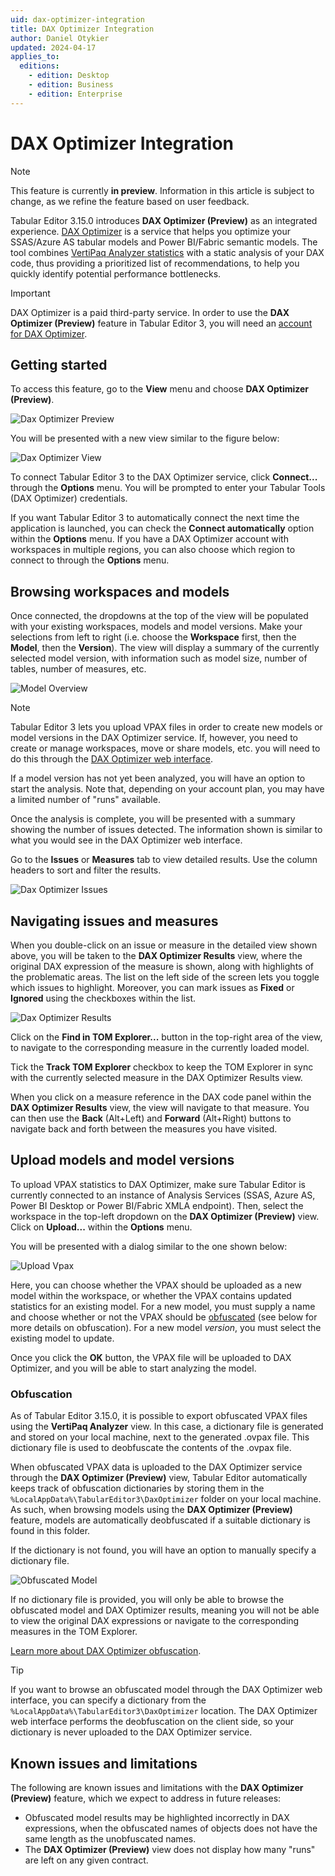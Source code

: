 ```yaml
---
uid: dax-optimizer-integration
title: DAX Optimizer Integration
author: Daniel Otykier
updated: 2024-04-17
applies_to:
  editions:
    - edition: Desktop
    - edition: Business
    - edition: Enterprise
---
```

# DAX Optimizer Integration

> [!NOTE]
> This feature is currently **in preview**. Information in this article is subject to change, as we refine the feature based on user feedback.

Tabular Editor 3.15.0 introduces **DAX Optimizer (Preview)** as an integrated experience. [DAX Optimizer](https://daxoptimizer.com) is a service that helps you optimize your SSAS/Azure AS tabular models and Power BI/Fabric semantic models. The tool combines [VertiPaq Analyzer statistics](https://www.sqlbi.com/tools/vertipaq-analyzer/) with a static analysis of your DAX code, thus providing a prioritized list of recommendations, to help you quickly identify potential performance bottlenecks.

> [!IMPORTANT]
> DAX Optimizer is a paid third-party service. In order to use the **DAX Optimizer (Preview)** feature in Tabular Editor 3, you will need an [account for DAX Optimizer](https://www.daxoptimizer.com/free-tour/).

## Getting started

To access this feature, go to the **View** menu and choose **DAX Optimizer (Preview)**.

![Dax Optimizer Preview](~/images/dax-optimizer-preview.png)

You will be presented with a new view similar to the figure below:

![Dax Optimizer View](~/images/dax-optimizer-view.png)

To connect Tabular Editor 3 to the DAX Optimizer service, click **Connect...** through the **Options** menu. You will be prompted to enter your Tabular Tools (DAX Optimizer) credentials.

If you want Tabular Editor 3 to automatically connect the next time the application is launched, you can check the **Connect automatically** option within the **Options** menu. If you have a DAX Optimizer account with workspaces in multiple regions, you can also choose which region to connect to through the **Options** menu.

## Browsing workspaces and models

Once connected, the dropdowns at the top of the view will be populated with your existing workspaces, models and model versions. Make your selections from left to right (i.e. choose the **Workspace** first, then the **Model**, then the **Version**). The view will display a summary of the currently selected model version, with information such as model size, number of tables, number of measures, etc.

![Model Overview](~/images/model-overview.png)

> [!NOTE]
> Tabular Editor 3 lets you upload VPAX files in order to create new models or model versions in the DAX Optimizer service. If, however, you need to create or manage workspaces, move or share models, etc. you will need to do this through the [DAX Optimizer web interface](https://app.daxoptimizer.com).

If a model version has not yet been analyzed, you will have an option to start the analysis. Note that, depending on your account plan, you may have a limited number of "runs" available.

Once the analysis is complete, you will be presented with a summary showing the number of issues detected. The information shown is similar to what you would see in the DAX Optimizer web interface.

Go to the **Issues** or **Measures** tab to view detailed results. Use the column headers to sort and filter the results.

![Dax Optimizer Issues](~/images/dax-optimizer-issues.png)

## Navigating issues and measures

When you double-click on an issue or measure in the detailed view shown above, you will be taken to the **DAX Optimizer Results** view, where the original DAX expression of the measure is shown, along with highlights of the problematic areas. The list on the left side of the screen lets you toggle which issues to highlight. Moreover, you can mark issues as **Fixed** or **Ignored** using the checkboxes within the list.

![Dax Optimizer Results](~/images/dax-optimizer-results.png)

Click on the **Find in TOM Explorer...** button in the top-right area of the view, to navigate to the corresponding measure in the currently loaded model.

Tick the **Track TOM Explorer** checkbox to keep the TOM Explorer in sync with the currently selected measure in the DAX Optimizer Results view.

When you click on a measure reference in the DAX code panel within the **DAX Optimizer Results** view, the view will navigate to that measure. You can then use the **Back** (Alt+Left) and **Forward** (Alt+Right) buttons to navigate back and forth between the measures you have visited.

## Upload models and model versions

To upload VPAX statistics to DAX Optimizer, make sure Tabular Editor is currently connected to an instance of Analysis Services (SSAS, Azure AS, Power BI Desktop or Power BI/Fabric XMLA endpoint). Then, select the workspace in the top-left dropdown on the **DAX Optimizer (Preview)** view. Click on **Upload...** within the **Options** menu.

You will be presented with a dialog similar to the one shown below:

![Upload Vpax](~/images/upload-vpax.png)

Here, you can choose whether the VPAX should be uploaded as a new model within the workspace, or whether the VPAX contains updated statistics for an existing model. For a new model, you must supply a name and choose whether or not the VPAX should be [obfuscated](https://www.sqlbi.com/blog/marco/2024/03/15/vpax-obfuscator-a-library-to-obfuscate-vpax-files/) (see below for more details on obfuscation). For a new model *version*, you must select the existing model to update.

Once you click the **OK** button, the VPAX file will be uploaded to DAX Optimizer, and you will be able to start analyzing the model.

### Obfuscation

As of Tabular Editor 3.15.0, it is possible to export obfuscated VPAX files using the **VertiPaq Analyzer** view. In this case, a dictionary file is generated and stored on your local machine, next to the generated .ovpax file. This dictionary file is used to deobfuscate the contents of the .ovpax file.

When obfuscated VPAX data is uploaded to the DAX Optimizer service through the **DAX Optimizer (Preview)** view, Tabular Editor automatically keeps track of obfuscation dictionaries by storing them in the `%LocalAppData%\TabularEditor3\DaxOptimizer` folder on your local machine. As such, when browsing models using the **DAX Optimizer (Preview)** feature, models are automatically deobfuscated if a suitable dictionary is found in this folder.

If the dictionary is not found, you will have an option to manually specify a dictionary file.

![Obfuscated Model](~/images/obfuscated-model.png)

If no dictionary file is provided, you will only be able to browse the obfuscated model and DAX Optimizer results, meaning you will not be able to view the original DAX expressions or navigate to the corresponding measures in the TOM Explorer.

[Learn more about DAX Optimizer obfuscation](https://docs.daxoptimizer.com/how-to-guides/obfuscating-files).

> [!TIP]
> If you want to browse an obfuscated model through the DAX Optimizer web interface, you can specify a dictionary from the `%LocalAppData%\TabularEditor3\DaxOptimizer` location. The DAX Optimizer web interface performs the deobfuscation on the client side, so your dictionary is never uploaded to the DAX Optimizer service.

## Known issues and limitations

The following are known issues and limitations with the **DAX Optimizer (Preview)** feature, which we expect to address in future releases:

- Obfuscated model results may be highlighted incorrectly in DAX expressions, when the obfuscated names of objects does not have the same length as the unobfuscated names.
- The **DAX Optimizer (Preview)** view does not display how many "runs" are left on any given contract.